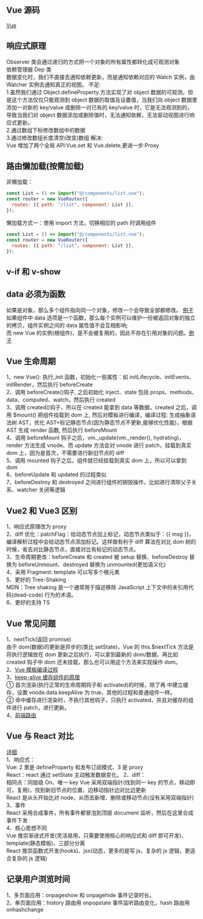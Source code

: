 ## Vue 源码

[Vue](https://vue-js.com/learn-vue/start/#_1-%E5%89%8D%E8%A8%80)

## 响应式原理

Observer 类会通过递归的方式把一个对象的所有属性都转化成可观测对象  
依赖管理器 Dep 类  
数据变化时，我们不直接去通知依赖更新，而是通知依赖对应的 Watch 实例，由 Watcher 实例去通知真正的视图。
不足:  
1.虽然我们通过 Object.defineProperty 方法实现了对 object 数据的可观测，但是这个方法仅仅只能观测到 object 数据的取值及设置值，当我们向 object 数据里添加一对新的 key/value 或删除一对已有的 key/value 时，它是无法观测到的，导致当我们对 object 数据添加或删除值时，无法通知依赖，无法驱动视图进行响应式更新。  
2.通过数组下标修改数组中的数据  
3.通过修改数组长度清空(改变)数组
解决:  
Vue 增加了两个全局 API:Vue.set 和 Vue.delete,更进一步:Proxy

## 路由懒加载(按需加载)

非懒加载：

```js
const List = () => import("@/components/list.vue");
const router = new VueRouter({
  routes: [{ path: "/list", component: List }],
});
```

懒加载方式一：使用 import 方法，切换相应的 path 时调用组件

```js
const List = () => import("@/components/list.vue");
const router = new VueRouter({
  routes: [{ path: "/list", component: List }],
});
```

## v-if 和 v-show

## data 必须为函数

如果是对象，那么多个组件指向同一个对象，修改一个会导致全部都修改。
[例子](https://www.dazhuanlan.com/ren2012r4/topics/1192478)
如果组件中 data 选项是一个函数，那么每个实例可以维护一份被返回对象的独立的拷贝，组件实例之间的 data 属性值不会互相影响;  
而 new Vue 的实例(根组件)，是不会被复用的，因此不存在引用对象的问题。[例子](https://www.cnblogs.com/lovekunkun/p/12144596.html)

## Vue 生命周期

1、new Vue(): 执行\_init 函数，初始化一些属性：如 initLifecycle、initEvents、initRender，然后执行 beforeCreate  
2、调用 beforeCreate()钩子, 之后初始化 inject、state 包括 props、methods、data、computed、watch，然后执行 created  
3、调用 created()钩子，所以在 created 能拿到 data 等数据，created 之后，调用 \$mount() 把组件挂载到 dom 上, 然后对模板进行编译，编译过程: 生成抽象语法树 AST，优化 AST+标记静态节点(因为静态节点不更新,能够优化性能)，根据 AST 生成 render 函数, 然后执行 beforeMount  
4、调用 beforeMount 钩子之后，vm.\_update(vm.\_render(), hydrating)，render 方法生成 vnode、而 update 方法会对 vnode 进行 patch，挂载到真实 dom 上，因为是首次，不需要进行新旧节点的 diff  
5、调用 mounted 钩子之后，组件就已经挂载到真实 dom 上，所以可以拿到 dom  
6、beforeUpdate 和 updated 的过程类似  
7、beforeDestroy 和 destroyed 之间进行组件的销毁操作，比如进行清除父子关系、watcher 关闭等逻辑

## Vue2 和 Vue3 区别

1、响应式原理改为 proxy  
2、diff 优化：patchFlag：给动态节点加上标记，动态节点类似于：{{ msg }}，编译解析过程中会给动态节点添加标记。这样做有利于 diff 算法在对比 dom 树的时候，省去对比静态节点，直接对比有标记的动态节点。  
3、生命周期更改：beforeCreate 和 created 被 setup 替换、beforeDestroy 替换为 beforeUnmount、destroyed 替换为 unmounted(更加语义化)  
4、采用 Fragment: template 可以写多个根元素  
5、更好的 Tree-Shaking  
MDN：Tree shaking 是一个通常用于描述移除 JavaScript 上下文中的未引用代码(dead-code) 行为的术语。  
6、更好的支持 TS

## Vue 常见问题

1、nextTick(返回 promise)  
由于 dom(数据)的更新是异步的(类比 setState)，Vue 的 this.\$nextTick 方法是将执行逻辑放在 dom 更新之后执行，可以拿到最新的 dom/数据，再比如 created 钩子中 dom 还未挂载，那么也可以用这个方法来实现操作 dom。  
2、[Vue 模板编译过程](https://juejin.cn/post/6863241580753616903#heading-12)  
3、[keep-alive 缓存组件的原理](https://segmentfault.com/a/1190000022248237)  
① 首次渲染(执行正常的生命周期钩子和 activated)的时候，除了再 <keep-alive> 中建立缓存，设置 vnode.data.keepAlive 为 true，其他的过程和普通组件一样。  
② 命中缓存进行渲染时，不执行其他钩子，只执行 activated，并且对缓存的组件进行 patch，进行更新。  
4、[前端路由](https://juejin.cn/post/6844903890278694919#heading-4)

## Vue 与 React 对比

[详细](https://juejin.cn/post/6844904158093377549#heading-2)  
1、响应式：  
Vue: 2 里是 defineProperty 和发布订阅模式、3 是 proxy  
React：react 通过 setState 主动触发数据变化。
2、diff：  
相同点：同层级 On、唯一 key
Vue 采用双端指针(找到同一 key 的节点，移动即可，复用)，找到新旧节点的位置，边移动指针边对比边更新  
React 是从头开始比对 node，从而去新增、删除或移动节点(没有采用双端指针)  
3、事件  
React 采用合成事件，所有事件都冒泡到顶层 document 监听，然后在这里合成事件下发  
4、核心思想不同  
Vue 推崇渐进式开发(灵活易用，只需要使用核心的响应式和 diff 即可开发)、template(静态模板)、三部分分离  
React 推崇函数式开发(hooks)、jsx(动态，更多的是写 js，复杂的 js 逻辑，更适合复杂的 js 逻辑)

## 记录用户浏览时间

1、多页面应用：onpageshow 和 onpagehide 事件记录时长。  
2、单页面应用：history 路由用 onpopstate 事件监听路由变化，hash 路由用 onhashchange

